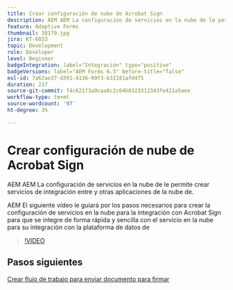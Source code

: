 ```yaml
---
title: Crear configuración de nube de Acrobat Sign
description: AEM AEM La configuración de servicios en la nube de le permite crear servicios de integración entre y otras aplicaciones de la nube de. AEM El siguiente vídeo le guiará por los pasos necesarios para crear la configuración de servicios en la nube que se va a integrar con Acrobat Sign para su integración con el servicio de configuración de la nube de.
feature: Adaptive Forms
thumbnail: 38179.jpg
jira: KT-6033
topic: Development
role: Developer
level: Beginner
badgeIntegration: label="Integración" type="positive"
badgeVersions: label="AEM Forms 6.5" before-title="false"
exl-id: 7a62ae37-d391-4136-99f3-b32181afd475
duration: 217
source-git-commit: f4c621f3a9caa8c2c64b8323312343fe421a5aee
workflow-type: tm+mt
source-wordcount: '97'
ht-degree: 3%

---
```


# Crear configuración de nube de Acrobat Sign

AEM AEM La configuración de servicios en la nube de le permite crear servicios de integración entre y otras aplicaciones de la nube de.

AEM El siguiente vídeo le guiará por los pasos necesarios para crear la configuración de servicios en la nube para la integración con Acrobat Sign para que se integre de forma rápida y sencilla con el servicio en la nube para su integración con la plataforma de datos de

>[!VIDEO](https://video.tv.adobe.com/v/38179?quality=12&learn=on)

## Pasos siguientes

[Crear flujo de trabajo para enviar documento para firmar](./create-workflow-to-send-document-for-signing.md)
